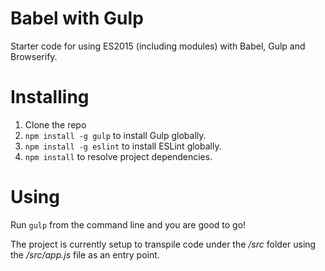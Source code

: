 # Babel with Gulp

Starter code for using ES2015 (including modules) with Babel, Gulp and Browserify.

# Installing

1. Clone the repo
2. `npm install -g gulp` to install Gulp globally.
3. `npm install -g eslint` to install ESLint globally.
4. `npm install` to resolve project dependencies.

# Using

Run `gulp` from the command line and you are good to go!

The project is currently setup to transpile code under the _/src_ folder using the
_/src/app.js_ file as an entry point.

